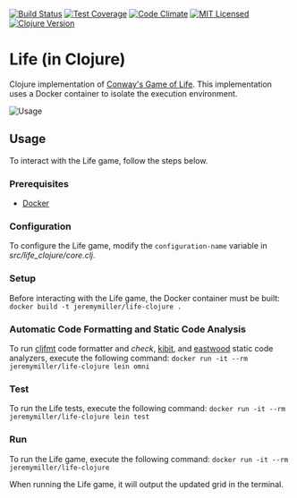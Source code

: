 [![Build Status](https://travis-ci.org/jeremy-miller/life-clojure.svg?branch=master)](https://travis-ci.org/jeremy-miller/life-clojure)
[![Test Coverage](https://coveralls.io/repos/github/jeremy-miller/life-clojure/badge.svg?branch=master)](https://coveralls.io/github/jeremy-miller/life-clojure?branch=master)
[![Code Climate](https://codeclimate.com/github/jeremy-miller/life-clojure/badges/gpa.svg)](https://codeclimate.com/github/jeremy-miller/life-clojure)
[![MIT Licensed](https://img.shields.io/badge/license-MIT-blue.svg)](https://raw.githubusercontent.com/hyperium/hyper/master/LICENSE)
[![Clojure Version](https://img.shields.io/badge/Clojure-1.8.0-blue.svg)]()

# Life (in Clojure)
Clojure implementation of [Conway's Game of Life](https://en.wikipedia.org/wiki/Conway%27s_Game_of_Life).
This implementation uses a Docker container to isolate the execution environment.

![Usage](https://github.com/jeremy-miller/life-clojure/blob/master/usage.gif)

## Usage
To interact with the Life game, follow the steps below.

### Prerequisites
- [Docker](https://docs.docker.com/engine/installation/linux/ubuntu/)

### Configuration
To configure the Life game, modify the ```configuration-name``` variable in *src/life_clojure/core.clj*.

### Setup
Before interacting with the Life game, the Docker container must be built: ```docker build -t jeremymiller/life-clojure .```

### Automatic Code Formatting and Static Code Analysis
To run [cljfmt](https://github.com/weavejester/cljfmt) code formatter and *check*, [kibit](https://github.com/jonase/kibit), and [eastwood](https://github.com/jonase/eastwood) static code analyzers,
execute the following command: ```docker run -it --rm jeremymiller/life-clojure lein omni```

### Test
To run the Life tests, execute the following command: ```docker run -it --rm jeremymiller/life-clojure lein test```

### Run
To run the Life game, execute the following command: ```docker run -it --rm  jeremymiller/life-clojure```

When running the Life game, it will output the updated grid in the terminal.
